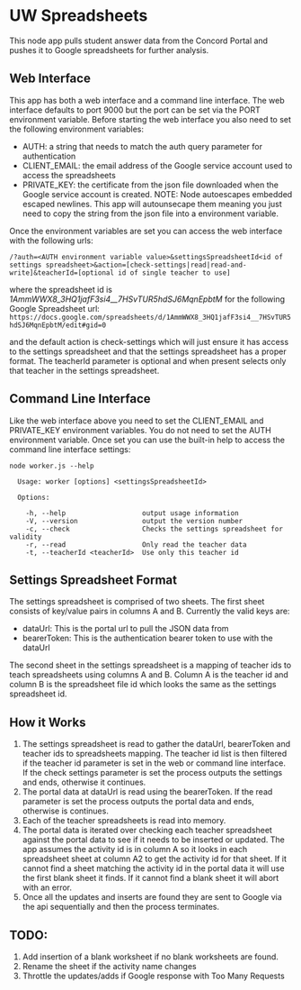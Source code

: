 # UW Spreadsheets

This node app pulls student answer data from the Concord Portal and pushes it to Google spreadsheets for further analysis.

## Web Interface

This app has both a web interface and a command line interface.  The web interface defaults to port 9000 but the port can be set via the PORT environment variable.  Before starting the web interface you also need to set the following environment variables:

* AUTH: a string that needs to match the auth query parameter for authentication
* CLIENT_EMAIL: the email address of the Google service account used to access the spreadsheets
* PRIVATE_KEY: the certificate from the json file downloaded when the Google service account is created.  NOTE: Node autoescapes embedded escaped newlines.  This app will autounsecape them meaning you just need to copy the string from the json file into a environment variable.

Once the environment variables are set you can access the web interface with the following urls:

```
/?auth=<AUTH environment variable value>&settingsSpreadsheetId<id of settings spreadsheet>&action=[check-settings|read|read-and-write]&teacherId=[optional id of single teacher to use]
```

where the spreadsheet id is *1AmmWWX8_3HQ1jafF3si4__7HSvTUR5hdSJ6MqnEpbtM* for the following Google Spreadsheet url:
```https://docs.google.com/spreadsheets/d/1AmmWWX8_3HQ1jafF3si4__7HSvTUR5hdSJ6MqnEpbtM/edit#gid=0```

and the default action is check-settings which will just ensure it has access to the settings spreadsheet and that the settings spreadsheet has a proper format.  The teacherId parameter is optional and when present selects only that teacher in the settings spreadsheet.

## Command Line Interface

Like the web interface above you need to set the CLIENT_EMAIL and PRIVATE_KEY environment variables.  You do not need to set the AUTH environment variable.  Once set you can use the built-in help to access the command line interface settings:

```
node worker.js --help

  Usage: worker [options] <settingsSpreadsheetId>

  Options:

    -h, --help                   output usage information
    -V, --version                output the version number
    -c, --check                  Checks the settings spreadsheet for validity
    -r, --read                   Only read the teacher data
    -t, --teacherId <teacherId>  Use only this teacher id
```

## Settings Spreadsheet Format

The settings spreadsheet is comprised of two sheets.  The first sheet consists of key/value pairs in columns A and B.  Currently the valid keys are:

* dataUrl: This is the portal url to pull the JSON data from
* bearerToken: This is the authentication bearer token to use with the dataUrl

The second sheet in the settings spreadsheet is a mapping of teacher ids to teach spreadsheets using columns A and B.  Column A is the teacher id and column B is the spreadsheet file id which looks the same as the settings spreadsheet id.

## How it Works

1. The settings spreadsheet is read to gather the dataUrl, bearerToken and teacher ids to spreadsheets mapping.  The teacher id list is then filtered if the teacher id parameter is set in the web or command line interface.  If the check settings parameter is set the process outputs the settings and ends, otherwise it continues.
2. The portal data at dataUrl is read using the bearerToken.  If the read parameter is set the process outputs the portal data and ends, otherwise is continues.
3. Each of the teacher spreadsheets is read into memory.
4. The portal data is iterated over checking each teacher spreadsheet against the portal data to see if it needs to be inserted or updated.  The app assumes the activity id is in column A so it looks in each spreadsheet sheet at column A2 to get the activity id for that sheet.  If it cannot find a sheet matching the activity id in the portal data it will use the first blank sheet it finds.  If it cannot find a blank sheet it will abort with an error.
5. Once all the updates and inserts are found they are sent to Google via the api sequentially and then the process terminates.

## TODO:

1. Add insertion of a blank worksheet if no blank worksheets are found.
2. Rename the sheet if the activity name changes
3. Throttle the updates/adds if Google response with Too Many Requests
